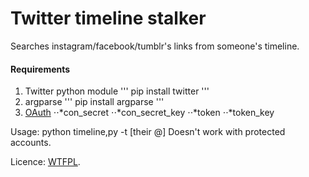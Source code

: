 # Twitter timeline stalker

Searches instagram/facebook/tumblr's links from someone's timeline.

#### Requirements
  1. Twitter python module
    '''
    pip install twitter
    '''
  2. argparse
    '''
    pip install argparse
    '''
  3. [OAuth](https://dev.twitter.com/oauth/overview)
  ⋅⋅*con_secret
  ⋅⋅*con_secret_key
  ⋅⋅*token
  ⋅⋅*token_key

Usage: python timeline,py -t [their @]
Doesn't work with protected accounts. 


Licence: [WTFPL](http://www.wtfpl.net/).
